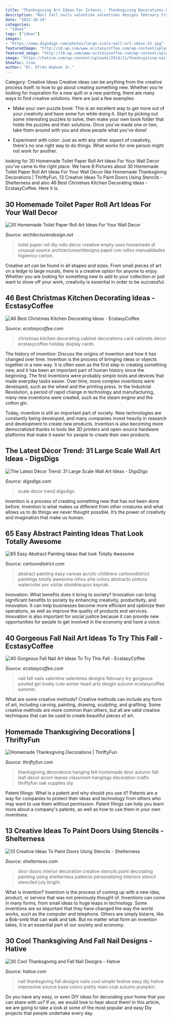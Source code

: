 ```yaml
---
title: "Thanksgiving Art Ideas For Infants : Thanksgiving Decorations Hanging Felt Homemade Door Autumn Fall Leaf Decor Acorn Leaves Classroom Hangings Decoration Crafts Thriftyfun Oak Supplies Diy"
description: "Nail fall nails valentine valentines designs february try gorgeous pouted gel lovely cute winter heart arts desgin autumn ecstasycoffee summer"
date: "2022-10-14"
categories:
- "ideas"
tags: ["ideas"]
images:
- "https://www.digsdigs.com/photos/large-scale-wall-art-ideas-31.jpg"
featuredImage: "http://i0.wp.com/www.ecstasycoffee.com/wp-content/uploads/2016/09/Fall-Nail-Art-Idea.jpg"
featured_image: "http://i0.wp.com/www.ecstasycoffee.com/wp-content/uploads/2016/09/Fall-Nail-Art-Idea.jpg"
image: "https://hative.com/wp-content/uploads/2014/11/thanksgiving-nail-designs/15-thanksgiving-and-fall-nail-designs.jpg"
ShowToc: true
author: "Dr. Efren Hudson Jr."
---
```



Category: Creative Ideas
Creative ideas can be anything from the creative process itself, to how to go about creating something new. Whether you're looking for inspiration for a new quilt or a new painting, there are many ways to find creative solutions. Here are just a few examples: 
- Make your own puzzle book: This is an excellent way to get more out of your creativity and have some fun while doing it. Start by picking out some interesting puzzles to solve, then make your own book folder that holds the puzzles and their solutions. Once you've made one or two, take them around with you and show people what you've done! 

- Experiment with color: Just as with any other aspect of creativity, there's no one right way to do things. What works for one person might not work for another.

	

		
looking for 30 Homemade Toilet Paper Roll Art Ideas For Your Wall Decor you've came to the right place. We have 8 Pictures about 30 Homemade Toilet Paper Roll Art Ideas For Your Wall Decor like Homemade Thanksgiving Decorations | ThriftyFun, 13 Creative Ideas To Paint Doors Using Stencils - Shelterness and also 46 Best Christmas Kitchen Decorating Ideas - EcstasyCoffee. Here it is:
		
    
## 30 Homemade Toilet Paper Roll Art Ideas For Your Wall Decor

<img loading=lazy src="https://cdn.architecturendesign.net/wp-content/uploads/2015/02/AD-Toilet-Paper-Roll-Wall-Art-22.jpg" onerror="this.onerror=null;this.src='https://tse3.mm.bing.net/th?id=OIP.ZHvbUKRGLvc9F6S-KCs32AHaE4&amp;pid=15.1';" alt="30 Homemade Toilet Paper Roll Art Ideas For Your Wall Decor">

_Source: architecturendesign.net_

>toilet paper roll diy rolls decor creative empty uses homemade di unusual source architectureartdesigns papel con rollos manualidades higienico carton. 

	

Creative art can be found in all shapes and sizes. From small pieces of art on a ledge to large murals, there is a creative option for anyone to enjoy. Whether you are looking for something new to add to your collection or just want to show off your work, creativity is essential in order to be successful.

    
## 46 Best Christmas Kitchen Decorating Ideas - EcstasyCoffee

<img loading=lazy src="http://www.ecstasycoffee.com/wp-content/uploads/2016/10/Holiday-Card-Display-on-Kitchen-Cabinet.jpg" onerror="this.onerror=null;this.src='https://tse3.mm.bing.net/th?id=OIP.mi16VVOZLEjuDQUA3NbdngHaLC&amp;pid=15.1';" alt="46 Best Christmas Kitchen Decorating Ideas - EcstasyCoffee">

_Source: ecstasycoffee.com_

>christmas kitchen decorating cabinet decorations card cabinets decor ecstasycoffee holiday display cards. 

	

The history of invention: Discuss the origins of invention and how it has changed over time.
Invention is the process of bringing ideas or objects together in a new way. It is often seen as the first step in creating something new, and it has been an important part of human history since the beginning.
The first inventions were probably simple tools and devices that made everyday tasks easier. Over time, more complex inventions were developed, such as the wheel and the printing press. In the Industrial Revolution, a period of rapid change in technology and manufacturing, many new inventions were created, such as the steam engine and the cotton gin.

Today, invention is still an important part of society. New technologies are constantly being developed, and many companies invest heavily in research and development to create new products. Invention is also becoming more democratized thanks to tools like 3D printers and open-source hardware platforms that make it easier for people to create their own products.

    
## The Latest Décor Trend: 31 Large Scale Wall Art Ideas - DigsDigs

<img loading=lazy src="https://www.digsdigs.com/photos/large-scale-wall-art-ideas-31.jpg" onerror="this.onerror=null;this.src='https://tse4.mm.bing.net/th?id=OIP.UaktuL5Hmf-YMRsF4fD70QHaKO&amp;pid=15.1';" alt="The Latest Décor Trend: 31 Large Scale Wall Art Ideas - DigsDigs">

_Source: digsdigs.com_

>scale decor trend digsdigs. 

	

Invention is a process of creating something new that has not been done before. Invention is what makes us different from other creatures and what allows us to do things we never thought possible. It’s the power of creativity and imagination that make us human.

    
## 65 Easy Abstract Painting Ideas That Look Totally Awesome

<img loading=lazy src="http://www.cartoondistrict.com/wp-content/uploads/2017/05/Easy-Abstract-Painting-Ideas38.jpg" onerror="this.onerror=null;this.src='https://tse4.mm.bing.net/th?id=OIP.AmDiRGj8hnql4rEJg7ZJ5wHaIl&amp;pid=15.1';" alt="65 Easy Abstract Painting Ideas that look Totally Awesome">

_Source: cartoondistrict.com_

>abstract painting easy canvas acrylic childrens cartoondistrict paintings totally awesome niños arte colors abstracto pintura watercolor por visitar stumbleupon kaynak. 

	

Innovation: What benefits does it bring to society?
Innovation can bring significant benefits to society by enhancing creativity, productivity, and innovation. It can help businesses become more efficient and optimize their operations, as well as improve the quality of products and services. Innovation is also important for social justice because it can provide new opportunities for people to get involved in the economy and have a voice.

    
## 40 Gorgeous Fall Nail Art Ideas To Try This Fall - EcstasyCoffee

<img loading=lazy src="http://i0.wp.com/www.ecstasycoffee.com/wp-content/uploads/2016/09/Fall-Nail-Art-Idea.jpg" onerror="this.onerror=null;this.src='https://tse4.mm.bing.net/th?id=OIP.1A-vdxllfIjJuCMLymknwgHaNJ&amp;pid=15.1';" alt="40 Gorgeous Fall Nail Art Ideas To Try This Fall - EcstasyCoffee">

_Source: ecstasycoffee.com_

>nail fall nails valentine valentines designs february try gorgeous pouted gel lovely cute winter heart arts desgin autumn ecstasycoffee summer. 

	

What are some creative methods?
Creative methods can include any form of art, including carving, painting, drawing, sculpting, and grafiting. Some creative methods are more common than others, but all are valid creative techniques that can be used to create beautiful pieces of art.

    
## Homemade Thanksgiving Decorations | ThriftyFun

<img loading=lazy src="http://img.thrfun.com/img/022/226/finished_project_on_wall_m7.jpg" onerror="this.onerror=null;this.src='https://tse3.mm.bing.net/th?id=OIP.Sh3FR4sxvyy5SO0vUGNnPwAAAA&amp;pid=15.1';" alt="Homemade Thanksgiving Decorations | ThriftyFun">

_Source: thriftyfun.com_

>thanksgiving decorations hanging felt homemade door autumn fall leaf decor acorn leaves classroom hangings decoration crafts thriftyfun oak supplies diy. 

	

Patent filings: What is a patent and why should you use it?
Patents are a way for companies to protect their ideas and technology from others who may want to use them without permission. Patent filings can help you learn more about a company's patents, as well as how to use them in your own inventions.

    
## 13 Creative Ideas To Paint Doors Using Stencils - Shelterness

<img loading=lazy src="http://i.shelterness.com/decorating-doors-with-stencils-6.jpg" onerror="this.onerror=null;this.src='https://tse2.mm.bing.net/th?id=OIP.drVYAIkvCbb0LWTvdXAUdQAAAA&amp;pid=15.1';" alt="13 Creative Ideas To Paint Doors Using Stencils - Shelterness">

_Source: shelterness.com_

>door doors interior decoration creative stencils paint decorating painting using shelterness patterns personalizing interiors stencil stenciled july bright. 

	

What is invention?
Invention is the process of coming up with a new idea, product, or service that was not previously thought of. Inventions can come in many forms, from small ideas to huge leaps in technology. Some inventions are so important that they have changed the way the world works, such as the computer and telephone. Others are simply bizarre, like a Bob-omb that can walk and talk. But no matter what form an invention takes, it is an essential part of our society and economy.

    
## 30 Cool Thanksgiving And Fall Nail Designs - Hative

<img loading=lazy src="https://hative.com/wp-content/uploads/2014/11/thanksgiving-nail-designs/15-thanksgiving-and-fall-nail-designs.jpg" onerror="this.onerror=null;this.src='https://tse2.mm.bing.net/th?id=OIP.bVAgsciHFsigBCtoVky36AHaIF&amp;pid=15.1';" alt="30 Cool Thanksgiving and Fall Nail Designs - Hative">

_Source: hative.com_

>nail thanksgiving fall designs nails cool simple festive easy diy hative impressive source base colors pretty mani coat autumn pumpkin. 

	

Do you have any easy, or even DIY ideas for decorating your home that you can share with us? If so, we would love to hear about them! In this article, we are going to take a look at some of the most popular and easy Diy projects that people undertake every day.

